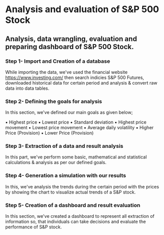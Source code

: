 # Analysis and evaluation of S&P 500 Stock

## Analysis, data wrangling, evaluation and preparing dashboard of S&amp;P 500 Stock.

### Step 1- Import and Creation of a database

While importing the data, we've used the financial website https://www.investing.com/ then search indicies S&P 500 Futures, downloaded historical data for certain period and analysis & convert raw data into data tables.


### Step 2- Defining the goals for analysis

In this section, we've defined our main goals as given below;

▪ Highest price 
▪ Lowest price 
▪ Standard deviation 
▪ Highest price movement 
▪ Lowest price movement 
▪ Average daily volatility 
▪ Higher Price (Provision) 
▪ Lower Price (Provision)


### Step 3- Extraction of a data and result analysis

In this part, we've perform some basic, mathematical and statistical calculations & analysis as per our defined goals.


### Step 4- Generation a simulation with our results

In this, we've analysis the trends during the certain period with the prices by showing the chart to visualize actual trends of a S&P stock.


### Step 5- Creation of a dashboard and result evaluation

In this section, we've created a dashboard to represent all extraction of information so, that individuals can take decisions and evaluate the performance of S&P stock.





